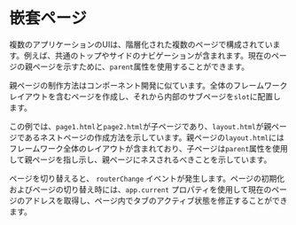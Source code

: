 <template is="exm-article">
<a href="../../publics/examples/nested-page/demo.html" preview></a>
<a href="../../publics/examples/nested-page/page1.html"></a>
<a href="../../publics/examples/nested-page/page2.html"></a>
<a href="../../publics/examples/nested-page/layout.html" main></a>
</template>

# 嵌套ページ

複数のアプリケーションのUIは、階層化された複数のページで構成されています。例えば、共通のトップやサイドのナビゲーションが含まれます。現在のページの親ページを示すために、`parent`属性を使用することができます。

親ページの制作方法はコンポーネント開発に似ています。全体のフレームワークレイアウトを含むページを作成し、それから内部のサブページを`slot`に配置します。

この例では、`page1.html`と`page2.html`が子ページであり、`layout.html`が親ページであるネストページの作成方法を示しています。親ページの`layout.html`にはフレームワーク全体のレイアウトが含まれており、子ページは`parent`属性を使用して親ページを指し示し、親ページにネスされるべきことを示しています。

ページを切り替えると、 `routerChange` イベントが発生します。ページの初期化およびページの切り替え時には、`app.current` プロパティを使用して現在のページのアドレスを取得し、ページ内でタブのアクティブ状態を修正することができます。
